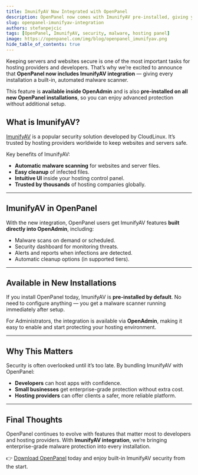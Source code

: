 ```yaml
---
title: ImunifyAV Now Integrated with OpenPanel
description: OpenPanel now comes with ImunifyAV pre-installed, giving you built-in malware scanning and security protection right out of the box.
slug: openpanel-imunifyav-integration
authors: stefanpejcic
tags: [OpenPanel, ImunifyAV, security, malware, hosting panel]
image: https://openpanel.com/img/blog/openpanel_imunifyav.png
hide_table_of_contents: true
---
```



Keeping servers and websites secure is one of the most important tasks for hosting providers and developers. That’s why we’re excited to announce that **OpenPanel now includes ImunifyAV integration** — giving every installation a built-in, automated malware scanner.  

This feature is **available inside OpenAdmin** and is also **pre-installed on all new OpenPanel installations**, so you can enjoy advanced protection without additional setup.  

<!--truncate-->

## What is ImunifyAV?  

[ImunifyAV](https://www.imunify360.com/antivirus) is a popular security solution developed by CloudLinux. It’s trusted by hosting providers worldwide to keep websites and servers safe.  

Key benefits of ImunifyAV:  
- **Automatic malware scanning** for websites and server files.  
- **Easy cleanup** of infected files.  
- **Intuitive UI** inside your hosting control panel.  
- **Trusted by thousands** of hosting companies globally.  

---

## ImunifyAV in OpenPanel  

With the new integration, OpenPanel users get ImunifyAV features **built directly into OpenAdmin**, including:  

- Malware scans on demand or scheduled.  
- Security dashboard for monitoring threats.  
- Alerts and reports when infections are detected.  
- Automatic cleanup options (in supported tiers).  

---

## Available in New Installations  

If you install OpenPanel today, ImunifyAV is **pre-installed by default**. No need to configure anything — you get a malware scanner running immediately after setup.  

For Administrators, the integration is available via **OpenAdmin**, making it easy to enable and start protecting your hosting environment.  

---

## Why This Matters  

Security is often overlooked until it’s too late. By bundling ImunifyAV with OpenPanel:  

- **Developers** can host apps with confidence.  
- **Small businesses** get enterprise-grade protection without extra cost.  
- **Hosting providers** can offer clients a safer, more reliable platform.  

---

## Final Thoughts  

OpenPanel continues to evolve with features that matter most to developers and hosting providers. With **ImunifyAV integration**, we’re bringing enterprise-grade malware protection into every installation.  

👉 [Download OpenPanel](https://openpanel.com/install) today and enjoy built-in ImunifyAV security from the start.  

